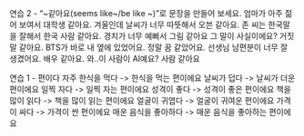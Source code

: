연습 2 - “~같아요(seems like~/be like ~)”로 문장을 만들어 보세요.
엄마가 아주 젊어 보여서 대학생 같아요.
겨울인데 날씨가 너무 따뜻해서 오븐 같아요.
존 씨는 한국말을 잘해서 한국 사람 같아요.
경치가 너무 예뻐서 그림 같아요
그 말이 사실이에요? 거짓말 같아요.
BTS가 바로 내 옆에 있었어요. 정말 꿈 같았어요.
선생님 남편분이 너무 잘 생겼어요. 배우 같아요.
와..이 사람이 AI예요? 사람 같아요

연습 1 - 편이다
자주 한식을 먹다 -> 한식을 먹는 편이에요
날씨가 덥다 -> 날씨가 더운 편이에요
일찍 자다 -> 일찍 자는 편이에요
성격이 좋다 -> 성격이 좋은 편이에요
책을 많이 읽다 -> 책을 많이 읽는 편이에요
얼굴이 귀엽다 -> 얼굴이 귀여운 편이에요
가격이 싸다 -> 가격이 싼 편이에요
매운 음식을 좋아하다 -> 매운 음식을 좋아하는 편이에요
